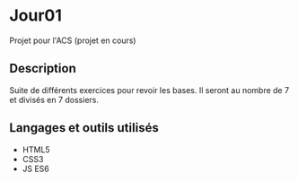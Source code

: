 # Jour01
Projet pour l'ACS (projet en cours)

## Description  

Suite de différents exercices pour revoir les bases.
Il seront au nombre de 7 et divisés en 7 dossiers.

## Langages et outils utilisés 
* HTML5
* CSS3
* JS ES6

